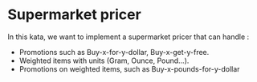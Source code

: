 # Supermarket pricer

In this kata, we want to implement a supermarket pricer that can handle :

- Promotions such as Buy-x-for-y-dollar, Buy-x-get-y-free.
- Weighted items with units (Gram, Ounce, Pound...).
- Promotions on weighted items, such as Buy-x-pounds-for-y-dollar